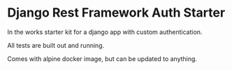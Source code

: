 # Django Rest Framework Auth Starter

In the works starter kit for a django app with custom authentication.

All tests are built out and running. 

Comes with alpine docker image, but can be updated to anything.
